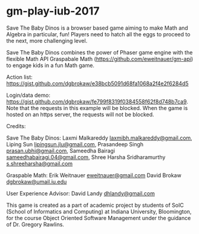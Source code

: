 # gm-play-iub-2017

Save The Baby Dinos is a browser based game aiming to make Math and Algebra in particular, fun! Players need to hatch all the eggs to proceed to the next, more challenging level.

Save The Baby Dinos combines the power of Phaser game engine with the flexible Math API Graspabale Math (https://github.com/eweitnauer/gm-api) to engage kids in a fun Math game.


Action list: https://gist.github.com/dgbrokaw/e38bcb5091d68fa1068a2f4e2f6284d5

Login/data demo: https://gist.github.com/dgbrokaw/fe799f8319f0384558f62f8d748b7ca9.
Note that the requests in this example will be blocked. When the game is hosted on an https server, the requests will not be blocked.


Credits:

Save The Baby Dinos:
Laxmi Malkareddy	laxmibh.malkareddy@gmail.com,
Liping Sun	lipingsun.jlu@gmail.com,
Prasandeep Singh	prasan.ubhi@gmail.com,
Sameedha Bairagi	sameedhabairagi.04@gmail.com,
Shree Harsha Sridharamurthy s.shreeharsha@gmail.com

Graspable Math:
Erik Weitnauer	eweitnauer@gmail.com
David Brokaw	dgbrokaw@umail.iu.edu

User Experience Advisor:
David Landy	dhlandy@gmail.com

This game is created as a part of academic project by students of SoIC (School of Informatics and Computing) at Indiana University, Bloomington, for the course Object Oriented Software Management under the guidance of Dr. Gregory Rawlins.
